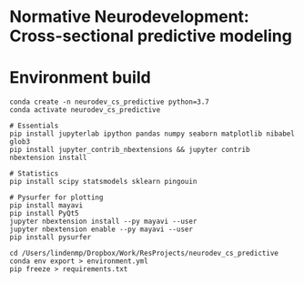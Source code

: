 # Normative Neurodevelopment: Cross-sectional predictive modeling
<!-- This repository includes code used to analyze the relationship between dimensional psychopathology phenotypes and deviations from normative neurodevelopment in the Philadelphia Neurodevelopmental Cohort. -->

# Environment build

    conda create -n neurodev_cs_predictive python=3.7
    conda activate neurodev_cs_predictive

    # Essentials
    pip install jupyterlab ipython pandas numpy seaborn matplotlib nibabel glob3
    pip install jupyter_contrib_nbextensions && jupyter contrib nbextension install

	# Statistics
	pip install scipy statsmodels sklearn pingouin

	# Pysurfer for plotting
	pip install mayavi
	pip install PyQt5
	jupyter nbextension install --py mayavi --user
	jupyter nbextension enable --py mayavi --user
	pip install pysurfer

    cd /Users/lindenmp/Dropbox/Work/ResProjects/neurodev_cs_predictive
    conda env export > environment.yml
	pip freeze > requirements.txt


<!-- # Code

In the **code** subdirectory you will find the following Jupyter notebooks and .py scripts:
1. Pre-normative modeling scripts:
- `get_train_test.ipynb`
	- Performs initial ingest of PNC demographic data, participant exclusion based on various quality control.
	- Produces Figures 2A and 2B.
	- Designates train/test split.
- `compute_node_metrics.ipynb`
	- Reads in neuroimaging data.
	- Sets up feature table of regional brain features.
- `clean_node_metrics.ipynb`
	- Performs nuisance regression on feature table.
- `prepare_normative.ipynb`
	- Prepares input files for normative modeling.

2. Run normative modeling:
- `run_normative_local.py`
	- Runs primary normative models on local machine.
- `cluster/run_normative_perm.sh`
	- Submits each of the permuted normative models to the cluster as a separate job

3. Results:
- `results_s1.ipynb`
	- Produces Figure 2C
- `results_s2.ipynb`
	- Produces Figures 3 and 4
- `results_s3.ipynb`
	- Produces Figure 5 -->
